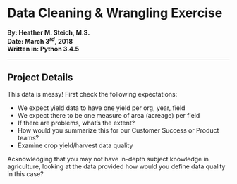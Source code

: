 # Data Cleaning & Wrangling Exercise  
  
**By: Heather M. Steich, M.S.**  
**Date: March 3$^{rd}$, 2018**  
**Written in: Python 3.4.5**  
  
---  
  
## Project Details  
  
This data is messy! First check the following expectations:  
  
 - We expect yield data to have one yield per org, year, field  
 - We expect there to be one measure of area (acreage) per field  
 - If there are problems, what’s the extent?  
 - How would you summarize this for our Customer Success or Product teams?  
 - Examine crop yield/harvest data quality  
  
Acknowledging that you may not have in-depth subject knowledge in agriculture, looking at the data provided how would you define data quality in this case?  